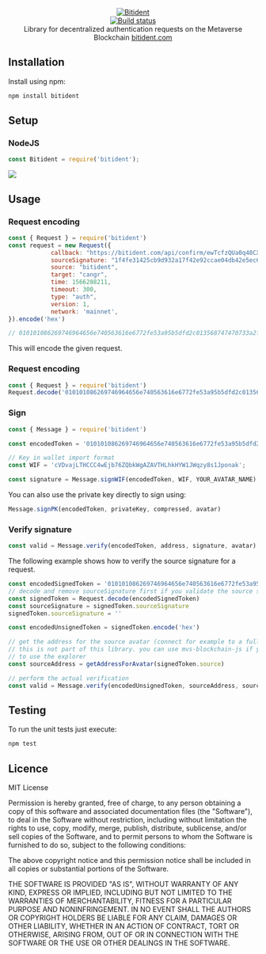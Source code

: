<p align="center">
  <a href="https://bitident.com">
    <img src="https://bitident.com/assets/img/logo.png" alt="Bitident">
  </a>
  <br>
  <a href="https://travis-ci.org/canguruhh/bitidentjs">
     <img src="https://travis-ci.org/canguruhh/bitidentjs.png?branch=master" alt="Build status">
  </a>
  <br>
  Library for decentralized authentication requests on the Metaverse Blockchain
  <a href="https://bitident.com">bitident.com</a>
</p>

## Installation
Install using npm:
``` bash
npm install bitident
```

## Setup
### NodeJS
``` javascript
const Bitident = require('bitident');
```
<a href="https://nodei.co/npm/bitident/"><img src="https://nodei.co/npm/bitident.png?downloads=true&downloadRank=true&stars=true"></a>

## Usage
### Request encoding
``` javascript
const { Request } = require('bitident')
const request = new Request({
            callback: "https://bitident.com/api/confirm/ewTcfzQUa0q48CXepYpy",
            sourceSignature: "1f4fe31425cb9d932a17f42e92ccae04db42e5ec684e5c93569853bbd38ea23b0202865474f970eeb4931f2175d0031aa99834e9e52b09359c52a3a08f522f0838",
            source: "bitident",
            target: "cangr",
            time: 1566288211,
            timeout: 300,
            type: "auth",
            version: 1,
            network: 'mainnet',
}).encode('hex')

// 010101086269746964656e740563616e6772fe53a95b5dfd2c013568747470733a2f2f6269746964656e742e636f6d2f6170692f636f6e6669726d2f65775463667a5155613071343843586570597079411f4fe31425cb9d932a17f42e92ccae04db42e5ec684e5c93569853bbd38ea23b0202865474f970eeb4931f2175d0031aa99834e9e52b09359c52a3a08f522f0838
```
This will encode the given request.

### Request encoding
``` javascript
const { Request } = require('bitident')
Request.decode('010101086269746964656e740563616e6772fe53a95b5dfd2c013568747470733a2f2f6269746964656e742e636f6d2f6170692f636f6e6669726d2f65775463667a5155613071343843586570597079411f4fe31425cb9d932a17f42e92ccae04db42e5ec684e5c93569853bbd38ea23b0202865474f970eeb4931f2175d0031aa99834e9e52b09359c52a3a08f522f0838', 'hex')
```

### Sign
``` javascript
const { Message } = require('bitident')

const encodedToken = '010101086269746964656e740563616e6772fe53a95b5dfd2c013568747470733a2f2f6269746964656e742e636f6d2f6170692f636f6e6669726d2f65775463667a5155613071343843586570597079411f4fe31425cb9d932a17f42e92ccae04db42e5ec684e5c93569853bbd38ea23b0202865474f970eeb4931f2175d0031aa99834e9e52b09359c52a3a08f522f0838'

// Key in wallet import format
const WIF = 'cVDvajLTHCCC4wEjb76ZQbkWgAZAVTHLhkHYW1JWqzy8s1Jponak';

const signature = Message.signWIF(encodedToken, WIF, YOUR_AVATAR_NAME)
```
You can also use the private key directly to sign using:
``` javascript
Message.signPK(encodedToken, privateKey, compressed, avatar)
```

### Verify signature

``` javascript
const valid = Message.verify(encodedToken, address, signature, avatar)
```

The following example shows how to verify the source signature for a request.

``` javascript
const encodedSignedToken = '010101086269746964656e740563616e6772fe53a95b5dfd2c013568747470733a2f2f6269746964656e742e636f6d2f6170692f636f6e6669726d2f65775463667a5155613071343843586570597079411f4fe31425cb9d932a17f42e92ccae04db42e5ec684e5c93569853bbd38ea23b0202865474f970eeb4931f2175d0031aa99834e9e52b09359c52a3a08f522f0838'
// decode and remove sourceSignature first if you validate the source signature
const signedToken = Request.decode(encodedSignedToken)
const sourceSignature = signedToken.sourceSignature
signedToken.sourceSignature = ''

const encodedUnsignedToken = signedToken.encode('hex')

// get the address for the source avatar (connect for example to a fullnode)
// this is not part of this library. you can use mvs-blockchain-js if you want
// to use the explorer
const sourceAddress = getAddressForAvatar(signedToken.source)

// perform the actual verification
const valid = Message.verify(encodedUnsignedToken, sourceAddress, sourceSignature, signedToken.source)
```

## Testing
To run the unit tests just execute:
``` bash
npm test
```
## Licence

MIT License

Permission is hereby granted, free of charge, to any person obtaining a copy
of this software and associated documentation files (the "Software"), to deal
in the Software without restriction, including without limitation the rights
to use, copy, modify, merge, publish, distribute, sublicense, and/or sell
copies of the Software, and to permit persons to whom the Software is
furnished to do so, subject to the following conditions:

The above copyright notice and this permission notice shall be included in all
copies or substantial portions of the Software.

THE SOFTWARE IS PROVIDED "AS IS", WITHOUT WARRANTY OF ANY KIND, EXPRESS OR
IMPLIED, INCLUDING BUT NOT LIMITED TO THE WARRANTIES OF MERCHANTABILITY,
FITNESS FOR A PARTICULAR PURPOSE AND NONINFRINGEMENT. IN NO EVENT SHALL THE
AUTHORS OR COPYRIGHT HOLDERS BE LIABLE FOR ANY CLAIM, DAMAGES OR OTHER
LIABILITY, WHETHER IN AN ACTION OF CONTRACT, TORT OR OTHERWISE, ARISING FROM,
OUT OF OR IN CONNECTION WITH THE SOFTWARE OR THE USE OR OTHER DEALINGS IN THE
SOFTWARE.
